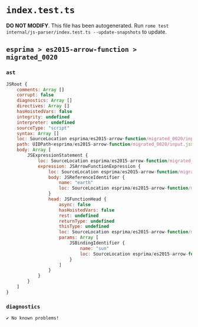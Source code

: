 # `index.test.ts`

**DO NOT MODIFY**. This file has been autogenerated. Run `rome test internal/js-parser/index.test.ts --update-snapshots` to update.

## `esprima > es2015-arrow-function > migrated_0020`

### `ast`

```javascript
JSRoot {
	comments: Array []
	corrupt: false
	diagnostics: Array []
	directives: Array []
	hasHoistedVars: false
	integrity: undefined
	interpreter: undefined
	sourceType: "script"
	syntax: Array []
	loc: SourceLocation esprima/es2015-arrow-function/migrated_0020/input.js 1:0-2:0
	path: UIDPath<esprima/es2015-arrow-function/migrated_0020/input.js>
	body: Array [
		JSExpressionStatement {
			loc: SourceLocation esprima/es2015-arrow-function/migrated_0020/input.js 1:0-1:14
			expression: JSArrowFunctionExpression {
				loc: SourceLocation esprima/es2015-arrow-function/migrated_0020/input.js 1:0-1:14
				body: JSReferenceIdentifier {
					name: "earth"
					loc: SourceLocation esprima/es2015-arrow-function/migrated_0020/input.js 1:9-1:14 (earth)
				}
				head: JSFunctionHead {
					async: false
					hasHoistedVars: false
					rest: undefined
					returnType: undefined
					thisType: undefined
					loc: SourceLocation esprima/es2015-arrow-function/migrated_0020/input.js 1:0-1:8
					params: Array [
						JSBindingIdentifier {
							name: "sun"
							loc: SourceLocation esprima/es2015-arrow-function/migrated_0020/input.js 1:1-1:4 (sun)
						}
					]
				}
			}
		}
	]
}
```

### `diagnostics`

```
✔ No known problems!

```
